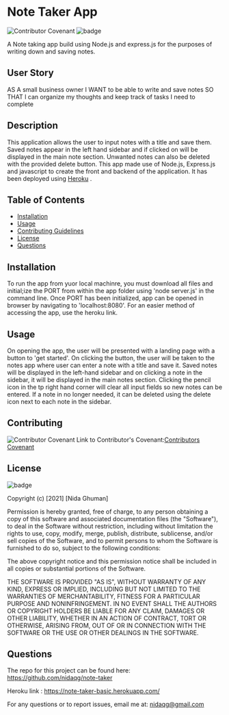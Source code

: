 # Note Taker App

![Contributor Covenant](https://img.shields.io/badge/Contributor%20Covenant-2.0-4baaaa.svg)
![badge](https://img.shields.io/badge/license-MIT-orange)

A Note taking app build using Node.js and express.js for the purposes of writing down and saving notes. 

## User Story

AS A small business owner
I WANT to be able to write and save notes
SO THAT I can organize my thoughts and keep track of tasks I need to complete

## Description

This application allows the user to input notes with a title and save them. Saved notes appear in the left hand sidebar and if clicked on will be displayed in the main note section. Unwanted notes can also be deleted with the provided delete button. 
This app made use of Node.js, Express.js and javascript to create the front and backend of the application. It has been deployed using [Heroku](https://note-taker-basic.herokuapp.com/) .

## Table of Contents

* [Installation](#installation)
* [Usage](#usage)
* [Contributing Guidelines](#contributing)
* [License](#license)
* [Questions](#questions)

## Installation
 
 To run the app from yuor local machinre, you must download all files and initial;ize the PORT from within the app folder using 'node server.js' in the command line. Once PORT has been initialized, app can be opened in browser by navigating to 'localhost:8080'. 
 For an easier method of accessing the app, use the heroku link.

## Usage 

On opening the app, the user will be presented with a landing page with a button to 'get started'. On clicking the button, the user will be taken to the notes app where user can enter a note with a title and save it. Saved notes will be displayed in the left-hand sidebar and on clicking a note in the sidebar, it will be displayed in the main notes section. Clicking the pencil icon in the tp right hand corner will clear all input fields so new notes can be entered. If a note in no longer needed, it can be deleted using the delete icon next to each note in the sidebar.

## Contributing
 ![Contributor Covenant](https://img.shields.io/badge/Contributor%20Covenant-2.0-4baaaa.svg)
 Link to Contributor's Covenant:[Contributors Covenant](https://www.contributor-covenant.org/version/2/0/code_of_conduct/) 

 
## License
![badge](https://img.shields.io/badge/license-MIT-orange)
   
Copyright (c) [2021] [Nida Ghuman]

Permission is hereby granted, free of charge, to any person obtaining a copy
of this software and associated documentation files (the "Software"), to deal
in the Software without restriction, including without limitation the rights
to use, copy, modify, merge, publish, distribute, sublicense, and/or sell
copies of the Software, and to permit persons to whom the Software is
furnished to do so, subject to the following conditions:

The above copyright notice and this permission notice shall be included in all
copies or substantial portions of the Software.

THE SOFTWARE IS PROVIDED "AS IS", WITHOUT WARRANTY OF ANY KIND, EXPRESS OR
IMPLIED, INCLUDING BUT NOT LIMITED TO THE WARRANTIES OF MERCHANTABILITY,
FITNESS FOR A PARTICULAR PURPOSE AND NONINFRINGEMENT. IN NO EVENT SHALL THE
AUTHORS OR COPYRIGHT HOLDERS BE LIABLE FOR ANY CLAIM, DAMAGES OR OTHER
LIABILITY, WHETHER IN AN ACTION OF CONTRACT, TORT OR OTHERWISE, ARISING FROM,
OUT OF OR IN CONNECTION WITH THE SOFTWARE OR THE USE OR OTHER DEALINGS IN THE
SOFTWARE. 

## Questions

The repo for this project can be found here: https://github.com/nidaqg/note-taker

Heroku link : https://note-taker-basic.herokuapp.com/

For any questions or to report issues, email me at: nidaqg@gmail.com
